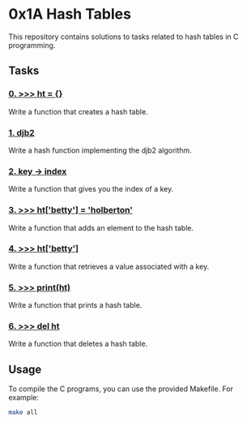 # 0x1A Hash Tables

This repository contains solutions to tasks related to hash tables in C programming.

## Tasks

### [0. >>> ht = {}](./0-hash_table_create.c)

Write a function that creates a hash table.

### [1. djb2](./1-djb2.c)

Write a hash function implementing the djb2 algorithm.

### [2. key -> index](./2-key_index.c)

Write a function that gives you the index of a key.

### [3. >>> ht['betty'] = 'holberton'](./3-hash_table_set.c)

Write a function that adds an element to the hash table.

### [4. >>> ht['betty']](./4-hash_table_get.c)

Write a function that retrieves a value associated with a key.

### [5. >>> print(ht)](./5-hash_table_print.c)

Write a function that prints a hash table.

### [6. >>> del ht](./6-hash_table_delete.c)

Write a function that deletes a hash table.

## Usage

To compile the C programs, you can use the provided Makefile. For example:

```bash
make all

